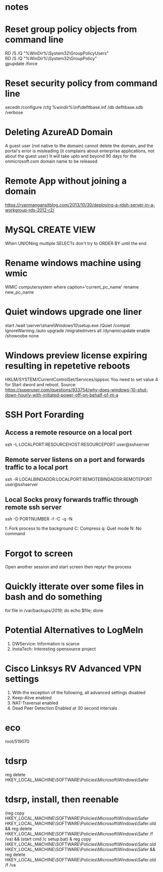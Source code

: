 # notes

# Reset group policy objects from command line
RD /S /Q "%WinDir%\System32\GroupPolicyUsers"  
RD /S /Q "%WinDir%\System32\GroupPolicy"  
gpupdate /force  

# Reset security policy from command line
secedit /configure /cfg %windir%\inf\defltbase.inf /db defltbase.sdb /verbose 

# Deleting AzureAD Domain
A guest user (not native to the domain) cannot delete the domain, and the portal's error is misleading (it complains about enterprise applications, not about the guest user) 
It will take upto and beyond 90 days for the onmicrosoft.com domain name to be released 

# Remote App without joining a domain
https://ryanmangansitblog.com/2013/10/30/deploying-a-rdsh-server-in-a-workgroup-rds-2012-r2/

# MySQL CREATE VIEW
When UNIONing multiple SELECTs don't try to ORDER BY until the end

# Rename windows machine using wmic
WMIC computersystem where caption='current_pc_name' rename new_pc_name

# Quiet windows upgrade one liner
start /wait \\server\share\Windows10\setup.exe /Quiet /compat IgnoreWarning /auto upgrade /migratedrivers all /dynamicupdate enable /showoobe none

# Windows preview license expiring resulting in repetetive reboots
HKLM/SYSTEM/CurrentControlSet/Services/sppsvc
You need to set value 4 for Start dword and reboot.
Source: https://superuser.com/questions/933754/why-does-windows-10-shut-down-hourly-with-initiated-power-off-on-behalf-of-nt-a


# SSH Port Forarding

## Access a remote resource on a local port

ssh -L LOCALPORT:RESOURCEHOST:RESOURCEPORT user@sshserver

## Remote server listens on a port and forwards traffic to a local port
ssh -R LOCALBINDADDR:LOCALPORT:REMOTEBINDADDR:REMOTEPORT user@sshserver

## Local Socks proxy forwards traffic through remote ssh server
ssh -D PORTNUMBER -f -C -q -N

f: Fork process to the background
C: Compress
q: Quet mode
N: No command

# Forgot to screen
Open another session and start screen then reptyr the process

# Quickly itterate over some files in bash and do something
for file in /var/backups/*2019*; do echo $file; done

# Potential Alternatives to LogMeIn
1) DWService: Information is scarce
2) InstaTech: Interesting opensource project

# Cisco Linksys RV Advanced VPN settings
1) With the exception of the following, all advanced settings disabled
2) Keep-Alive enabled
3) NAT-Traversal enabled
4) Dead Peer Detection Enabled at 30 second intervals

# eco
root/519070

# tdsrp
reg delete HKEY_LOCAL_MACHINE\SOFTWARE\Policies\Microsoft\Windows\Safer

# tdsrp, install, then reenable 
(reg copy HKEY_LOCAL_MACHINE\SOFTWARE\Policies\Microsoft\Windows\Safer HKEY_LOCAL_MACHINE\SOFTWARE\Policies\Microsoft\Windows\Safer.old && reg delete HKEY_LOCAL_MACHINE\SOFTWARE\Policies\Microsoft\Windows\Safer /f /va) && (start cmd /c setup.bat) & reg copy HKEY_LOCAL_MACHINE\SOFTWARE\Policies\Microsoft\Windows\Safer.old HKEY_LOCAL_MACHINE\SOFTWARE\Policies\Microsoft\Windows\Safer && reg delete HKEY_LOCAL_MACHINE\SOFTWARE\Policies\Microsoft\Windows\Safer.old /f /va
